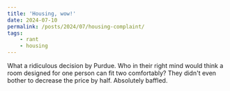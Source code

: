 ```yaml
---
title: 'Housing, wow!'
date: 2024-07-10
permalink: /posts/2024/07/housing-complaint/
tags:
	- rant
	- housing
---
```

What a ridiculous decision by Purdue. Who in their right mind would think a room designed for one person can fit two comfortably? They didn't even bother to decrease the price by half. Absolutely baffled.
